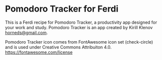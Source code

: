 # Pomodoro Tracker for Ferdi
This is a Ferdi recipe for Pomodoro Tracker, a productivity app designed for your work and study. 
Pomodoro Tracker is an app created by Kirill Klenov <horneds@gmail.com>.

Pomodoro Tracker icon comes from FontAwesome icon set (check-circle) and is used under Creative Commons Attribuiton 4.0. <https://fontawesome.com/license>
